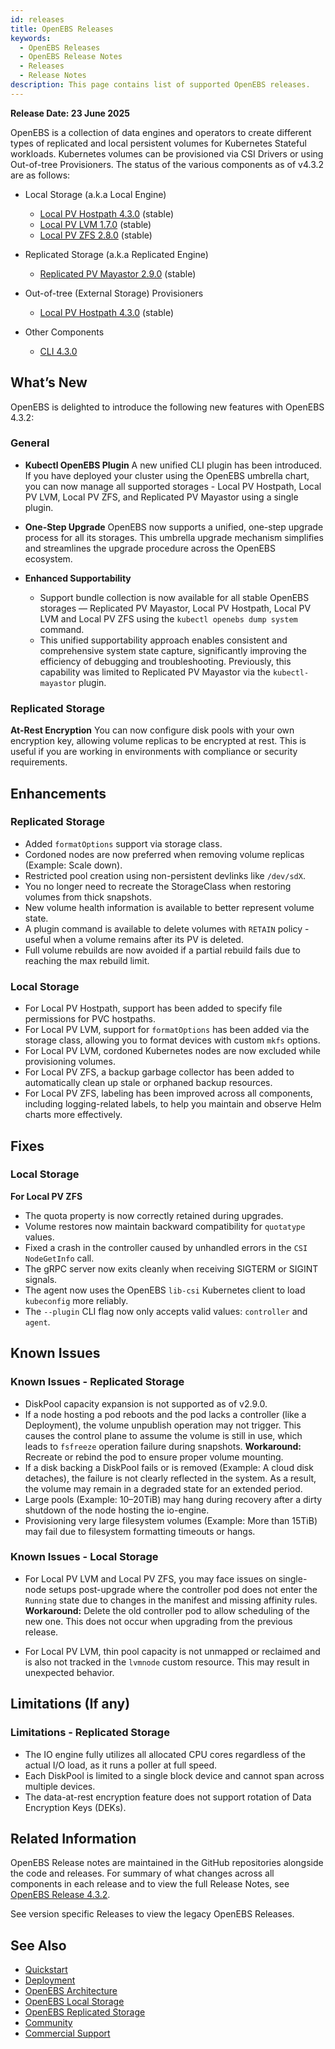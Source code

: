 ```yaml
---
id: releases
title: OpenEBS Releases
keywords:
  - OpenEBS Releases
  - OpenEBS Release Notes
  - Releases
  - Release Notes
description: This page contains list of supported OpenEBS releases.
---
```


**Release Date: 23 June 2025**

OpenEBS is a collection of data engines and operators to create different types of replicated and local persistent volumes for Kubernetes Stateful workloads. Kubernetes volumes can be provisioned via CSI Drivers or using Out-of-tree Provisioners.
The status of the various components as of v4.3.2 are as follows:

- Local Storage (a.k.a Local Engine)
  - [Local PV Hostpath 4.3.0](https://github.com/openebs/dynamic-localpv-provisioner) (stable)
  - [Local PV LVM 1.7.0](https://github.com/openebs/lvm-localpv) (stable)
  - [Local PV ZFS 2.8.0](https://github.com/openebs/zfs-localpv) (stable)

- Replicated Storage (a.k.a Replicated Engine)
  - [Replicated PV Mayastor 2.9.0](https://github.com/openebs/mayastor) (stable)

- Out-of-tree (External Storage) Provisioners 
  - [Local PV Hostpath 4.3.0](https://github.com/openebs/dynamic-localpv-provisioner) (stable)

- Other Components
  - [CLI 4.3.0](https://github.com/openebs/openebs/tree/release/4.3/plugin)

## What’s New

OpenEBS is delighted to introduce the following new features with OpenEBS 4.3.2:

### General

- **Kubectl OpenEBS Plugin**
  A new unified CLI plugin has been introduced. If you have deployed your cluster using the OpenEBS umbrella chart, you can now manage all supported storages - Local PV Hostpath, Local PV LVM, Local PV ZFS, and Replicated PV Mayastor using a single plugin.

- **One-Step Upgrade**
  OpenEBS now supports a unified, one-step upgrade process for all its storages. This umbrella upgrade mechanism simplifies and streamlines the upgrade procedure across the OpenEBS ecosystem.

- **Enhanced Supportability**
  - Support bundle collection is now available for all stable OpenEBS storages — Replicated PV Mayastor, Local PV Hostpath, Local PV LVM and Local PV ZFS using the `kubectl openebs dump system` command.
  - This unified supportability approach enables consistent and comprehensive system state capture, significantly improving the efficiency of debugging and troubleshooting. Previously, this capability was limited to Replicated PV Mayastor via the `kubectl-mayastor` plugin.

### Replicated Storage

**At-Rest Encryption**
  You can now configure disk pools with your own encryption key, allowing volume replicas to be encrypted at rest. This is useful if you are working in environments with compliance or security requirements.

## Enhancements

### Replicated Storage

- Added `formatOptions` support via storage class.
- Cordoned nodes are now preferred when removing volume replicas (Example: Scale down).
- Restricted pool creation using non-persistent devlinks like `/dev/sdX`.
- You no longer need to recreate the StorageClass when restoring volumes from thick snapshots.
- New volume health information is available to better represent volume state.
- A plugin command is available to delete volumes with `RETAIN` policy - useful when a volume remains after its PV is deleted.
- Full volume rebuilds are now avoided if a partial rebuild fails due to reaching the max rebuild limit.

### Local Storage

- For Local PV Hostpath, support has been added to specify file permissions for PVC hostpaths.
- For Local PV LVM, support for `formatOptions` has been added via the storage class, allowing you to format devices with custom `mkfs` options.
- For Local PV LVM, cordoned Kubernetes nodes are now excluded while provisioning volumes.
- For Local PV ZFS, a backup garbage collector has been added to automatically clean up stale or orphaned backup resources.
- For Local PV ZFS, labeling has been improved across all components, including logging-related labels, to help you maintain and observe Helm charts more effectively.

## Fixes

### Local Storage

**For Local PV ZFS**
- The quota property is now correctly retained during upgrades.
- Volume restores now maintain backward compatibility for `quotatype` values.
- Fixed a crash in the controller caused by unhandled errors in the `CSI NodeGetInfo` call.
- The gRPC server now exits cleanly when receiving SIGTERM or SIGINT signals.
- The agent now uses the OpenEBS `lib-csi` Kubernetes client to load `kubeconfig` more reliably.
- The `--plugin` CLI flag now only accepts valid values: `controller` and `agent`.

## Known Issues

### Known Issues - Replicated Storage

- DiskPool capacity expansion is not supported as of v2.9.0.
- If a node hosting a pod reboots and the pod lacks a controller (like a Deployment), the volume unpublish operation may not trigger. This causes the control plane to assume the volume is still in use, which leads to `fsfreeze` operation failure during snapshots.
**Workaround:** Recreate or rebind the pod to ensure proper volume mounting.
- If a disk backing a DiskPool fails or is removed (Example: A cloud disk detaches), the failure is not clearly reflected in the system. As a result, the volume may remain in a degraded state for an extended period.
- Large pools (Example: 10–20TiB) may hang during recovery after a dirty shutdown of the node hosting the io-engine.
- Provisioning very large filesystem volumes (Example: More than 15TiB) may fail due to filesystem formatting timeouts or hangs.

### Known Issues - Local Storage

- For Local PV LVM and Local PV ZFS, you may face issues on single-node setups post-upgrade where the controller pod does not enter the `Running` state due to changes in the manifest and missing affinity rules.
**Workaround:** Delete the old controller pod to allow scheduling of the new one. This does not occur when upgrading from the previous release.

- For Local PV LVM, thin pool capacity is not unmapped or reclaimed and is also not tracked in the `lvmnode` custom resource. This may result in unexpected behavior.

## Limitations (If any)

### Limitations - Replicated Storage

- The IO engine fully utilizes all allocated CPU cores regardless of the actual I/O load, as it runs a poller at full speed.
- Each DiskPool is limited to a single block device and cannot span across multiple devices.
- The data-at-rest encryption feature does not support rotation of Data Encryption Keys (DEKs).

## Related Information

OpenEBS Release notes are maintained in the GitHub repositories alongside the code and releases. For summary of what changes across all components in each release and to view the full Release Notes, see [OpenEBS Release 4.3.2](https://github.com/openebs/openebs/releases/tag/v4.3.2).

See version specific Releases to view the legacy OpenEBS Releases.

## See Also

- [Quickstart](./quickstart-guide/prerequisites.md)
- [Deployment](./deploy-a-test-application.md)
- [OpenEBS Architecture](./concepts/architecture.md)
- [OpenEBS Local Storage](./concepts/data-engines/local-storage.md)
- [OpenEBS Replicated Storage](./concepts/data-engines/replicated-storage.md)
- [Community](community.md)
- [Commercial Support](commercial-support.md)